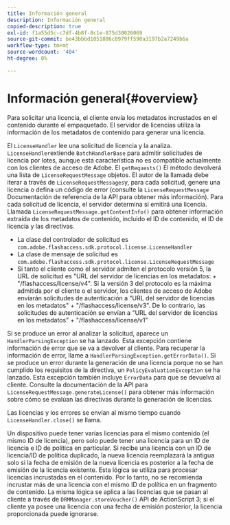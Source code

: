 ```yaml
---
title: Información general
description: Información general
copied-description: true
exl-id: f1a55d5c-c7df-4b8f-8c1e-875d30026069
source-git-commit: be43bbbd1051886c8979ff590a3197b2a7249b6a
workflow-type: tm+mt
source-wordcount: '404'
ht-degree: 0%

---
```


# Información general{#overview}

Para solicitar una licencia, el cliente envía los metadatos incrustados en el contenido durante el empaquetado. El servidor de licencias utiliza la información de los metadatos de contenido para generar una licencia.

El `LicenseHandler` lee una solicitud de licencia y la analiza. `LicenseHandler`extiende `BatchHandlerBase` para admitir solicitudes de licencia por lotes, aunque esta característica no es compatible actualmente con los clientes de acceso de Adobe. El `getRequests()` El método devolverá una lista de `LicenseRequestMessage` objetos. El autor de la llamada debe iterar a través de `LicenseRequestMessages`y, para cada solicitud, genere una licencia o defina un código de error (consulte la `LicenseRequestMessage` Documentación de referencia de la API para obtener más información). Para cada solicitud de licencia, el servidor determina si emitirá una licencia. Llamada `LicenseRequestMessage.getContentInfo()` para obtener información extraída de los metadatos de contenido, incluido el ID de contenido, el ID de licencia y las directivas.

* La clase del controlador de solicitud es `com.adobe.flashaccess.sdk.protocol.license.LicenseHandler`
* La clase de mensaje de solicitud es `com.adobe.flashaccess.sdk.protocol.license.LicenseRequestMessage`
* Si tanto el cliente como el servidor admiten el protocolo versión 5, la URL de solicitud es &quot;URL del servidor de licencias en los metadatos: + &quot;/flashaccess/license/v4&quot;. Si la versión 3 del protocolo es la máxima admitida por el cliente o el servidor, los clientes de acceso de Adobe enviarán solicitudes de autenticación a &quot;URL del servidor de licencias en los metadatos&quot; + &quot;/flashaccess/license/v3&quot;. De lo contrario, las solicitudes de autenticación se envían a &quot;URL del servidor de licencias en los metadatos&quot; + &quot;/flashaccess/license/v1&quot;

Si se produce un error al analizar la solicitud, aparece un `HandlerParsingException` se ha lanzado. Esta excepción contiene información de error que se va a devolver al cliente. Para recuperar la información de error, llame a `HandlerParsingException.getErrorData()`. Si se produce un error durante la generación de una licencia porque no se han cumplido los requisitos de la directiva, un `PolicyEvaluationException` se ha lanzado. Esta excepción también incluye `ErrorData` para que se devuelva al cliente. Consulte la documentación de la API para `LicenseRequestMessage.generateLicense()` para obtener más información sobre cómo se evalúan las directivas durante la generación de licencias.

Las licencias y los errores se envían al mismo tiempo cuando `LicenseHandler.close()` se llama.

Un dispositivo puede tener varias licencias para el mismo contenido (el mismo ID de licencia), pero solo puede tener una licencia para un ID de licencia e ID de política en particular. Si recibe una licencia con un ID de licencia/ID de política duplicado, la nueva licencia reemplazará la antigua solo si la fecha de emisión de la nueva licencia es posterior a la fecha de emisión de la licencia existente. Esta lógica se utiliza para procesar licencias incrustadas en el contenido. Por lo tanto, no se recomienda incrustar más de una licencia con el mismo ID de política en un fragmento de contenido. La misma lógica se aplica a las licencias que se pasan al cliente a través de `DRMManager.storeVoucher()` API de ActionScript 3; si el cliente ya posee una licencia con una fecha de emisión posterior, la licencia proporcionada puede ignorarse.
